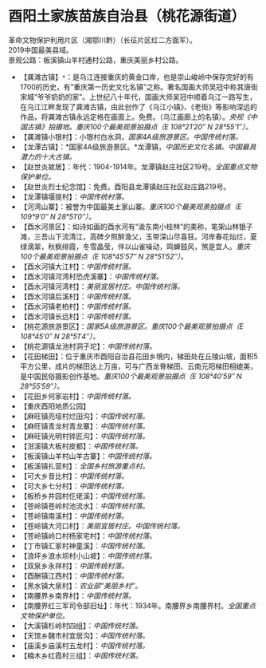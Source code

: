 # 酉阳土家族苗族自治县（桃花源街道）
革命文物保护利用片区（湘鄂川黔）（长征片区红二方面军）。  
2019中国最美县域。  
景观公路：板溪镇山羊村通村公路，重庆美丽乡村公路。  
* 【龚滩古镇】`*`：是乌江连接重庆的黄金口岸，也是崇山峻岭中保存完好的有1700的历史，有“重庆第一历史文化名镇”之称。著名国画大师吴冠中称其唐街宋城“爷爷奶奶的家”。上世纪八十年代，国画大师吴冠中顺着乌江一路写生，在乌江江畔发现了龚滩古镇，由此创作了《乌江小镇》、《老街》等影响深远的作品，将龚滩古镇永远定格在画面上。免费。（乌江画廊上的名镇）。*央视《中国古镇》拍摄地。重庆100个最美观景拍摄点（E 108°21′20″ N 28°55′1″）。*
* 【龚滩镇小银村】：小银村白水洞，*国家4A级旅游景区。中国传统村落。*
* 【龙潭古镇】：*国家4A级旅游景区。*龙潭镇，*中国历史文化名镇。中国最具潜力的十大古镇。*
* 【赵世炎故居】：年代：1904-1914年。龙潭镇赵庄社区219号。*全国重点文物保护单位。*
* 【赵世炎烈士纪念馆】：免费。酉阳县龙潭镇赵庄社区赵庄路219号。
* 【龙潭镇堰提村】：*中国传统村落。*
* 【河湾山寨】：被誉为中国最美土家山寨。*重庆100个最美观景拍摄点（E 109°9′0″ N 28°51′0″）。*
* 【酉水河景区】：如诗如画的酉水河有“渝东南小桂林”的美称，笔架山林银子滩，三吾山下流清江，高碑夕照醉渔父，玉带深山尽喜狂。河岸春花灿烂，夏绿滴翠，秋枫绯霞，冬雪晶莹，伴以山雀噪动，鸣蝉鼓风，煞是宜人。*重庆100个最美观景拍摄点（E 108°45′57″ N 28°51′52″）。*
* 【酉水河镇大江村】：*中国传统村落。*
* 【酉水河镇河湾村恐虎溪寨】：*中国传统村落。*
* 【酉水河镇河湾村】：*美丽宜居村庄。中国传统村落。*
* 【酉水河镇后溪村】：*中国传统村落。*
* 【酉水河镇老柏村】：*中国传统村落。*
* 【酉水河镇长远村】：*中国传统村落。*
* 【桃花源旅游景区】：*国家5A级旅游景区。重庆100个最美观景拍摄点（E 108°45′0″ N 28°51′4″）。*
* 【桃花源镇龙池村洞子坨】：*中国传统村落。*
* 【花田梯田】：位于重庆市酉阳自治县花田乡境内，梯田处在丘陵山坡，面积5平方公里，成片的梯田达上万亩，可与广西龙脊梯田、云南元阳梯田相媲美，是中国民俗摄影创作基地。*重庆100个最美观景拍摄点（E 108°40′59″ N 28°55′59″）。*
* 【花田乡何家岩村】：*中国传统村落。*
* 【重庆酉阳地质公园】
* 【麻旺镇亮垭村烂田沟】：*中国传统村落。*
* 【麻旺镇青龙村青龙寨】：*中国传统村落。*
* 【麻旺镇光明村铧匠沟】：*中国传统村落。*
* 【泔溪镇大板村皮都】：*中国传统村落。*
* 【板溪镇山羊村山羊古寨】：*中国传统村落。*
* 【板溪镇扎营村】：*全国乡村旅游重点村。*
* 【可大乡昔比村】：*中国传统村落。*
* 【可大乡七分村】：*中国传统村落。*
* 【板桥乡井园村仡佬溪】：*中国传统村落。*
* 【苍岭镇苍岭村池流水】：*中国传统村落。*
* 【苍岭镇南溪村】：*中国传统村落。*
* 【苍岭镇大河口村】：*美丽宜居村庄。中国传统村落。*
* 【苍岭镇岭口村杨家宅村】：*中国传统村落。*
* 【丁市镇汇家村神童溪】：*中国传统村落。*
* 【浪坪乡浪水坝村小山坡】：*中国传统村落。*
* 【双泉乡永祥村】：*中国传统村落。*
* 【酉酬镇江西村】：*中国传统村落。*
* 【黑水镇大泉村】：*农业部“美丽乡村”。*
* 【南腰界乡南界村】：*中国传统村落。*
* 【南腰界红三军司令部旧址】：年代：1934年。南腰界乡南腰界村。*全国重点文物保护单位。*  
* 【大溪镇杉岭村四组】：*中国传统村落。*
* 【天馆乡魏市村宜居沟】：*中国传统村落。*
* 【庙溪乡庙溪村五龙村】：*中国传统村落。*
* 【楠木乡红霞村三组】：*中国传统村落。*
